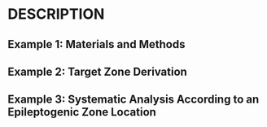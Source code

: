 # DESCRIPTION

## Example 1: Materials and Methods

## Example 2: Target Zone Derivation

## Example 3: Systematic Analysis According to an Epileptogenic Zone Location

